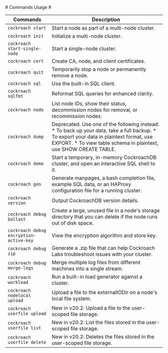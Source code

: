 # Commands Usage #

|Commands	                                |Description|
|--                                         |--|
|`cockroach start`	                        |Start a node as part of a multi-node cluster.|
|`cockroach init`	                        |Initialize a multi-node cluster.|
|`cockroach start-single-node`	            |Start a single-node cluster.|
|`cockroach cert`	                        |Create CA, node, and client certificates.|
|`cockroach quit`	                        |Temporarily stop a node or permanently remove a node.|
|`cockroach sql`	                        |Use the built-in SQL client.|
|`cockroach sqlfmt`	                        |Reformat SQL queries for enhanced clarity.|
|`cockroach node`	                        |List node IDs, show their status, decommission nodes for removal, or recommission nodes.|
|`cockroach dump`	                        |Deprecated. Use one of the following instead: * To back up your data, take a full backup. * To export your data in plaintext format, use EXPORT. * To view table schema in plaintext, use SHOW CREATE TABLE.|
|`cockroach demo`	                        |Start a temporary, in-memory CockroachDB cluster, and open an interactive SQL shell to it.|
|`cockroach gen`	                        |Generate manpages, a bash completion file, example SQL data, or an HAProxy configuration file for a running cluster.|
|`cockroach version`	                    |Output CockroachDB version details.|
|`cockroach debug ballast`	                |Create a large, unused file in a node's storage directory that you can delete if the node runs out of disk space.|
|`cockroach debug encryption-active-key`	|View the encryption algorithm and store key.|
|`cockroach debug zip`	                    |Generate a .zip file that can help Cockroach Labs troubleshoot issues with your cluster.|
|`cockroach debug merge-logs`	            |Merge multiple log files from different machines into a single stream.|
|`cockroach workload`	                    |Run a built-in load generator against a cluster.|
|`cockroach nodelocal upload`	            |Upload a file to the externalIODir on a node's local file system.|
|`cockroach userfile upload`	            |New in v20.2: Upload a file to the user-scoped file storage.|
|`cockroach userfile list`	                |New in v20.2: List the files stored in the user-scoped file storage.|
|`cockroach userfile delete`	            |New in v20.2: Deletes the files stored in the user-scoped file storage.|

